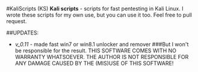 #KaliScripts (KS)
**Kali scripts** - scripts for fast pentesting in Kali Linux. I wrote these scripts for my own use, but you can use it too. Feel free to pull request.

##UPDATES:

* *v_0.11* - made fast win7 or win8.1 unlocker and remover
###But I won't be responsible for the result. THIS SOFTWARE COMES WITH NO WARRANTY WHATSOEVER. THE AUTHOR IS NOT RESPONSIBLE FOR ANY DAMAGE CAUSED BY THE (MIS)USE OF THIS SOFTWARE!
